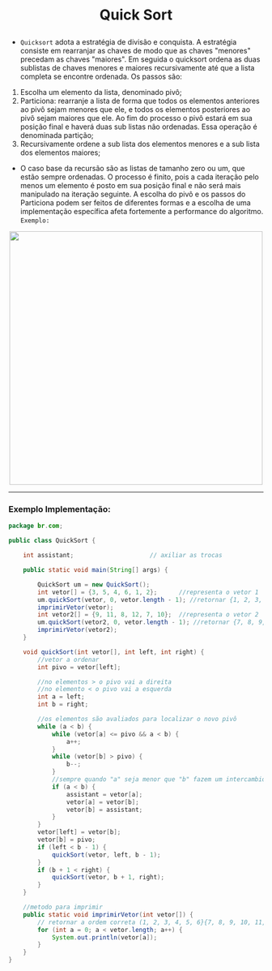 # <p align="center"> Quick Sort </p>

- `Quicksort` adota a estratégia de divisão e conquista. A estratégia consiste em rearranjar as chaves de modo que as chaves "menores" 
precedam as chaves "maiores". Em seguida o quicksort ordena as duas sublistas de chaves menores e maiores recursivamente até que a 
lista completa se encontre ordenada. Os passos são:
1.  Escolha um elemento da lista, denominado pivô;
2. Particiona: rearranje a lista de forma que todos os elementos anteriores ao pivô sejam menores que ele, e todos os elementos posteriores 
ao pivô sejam maiores que ele. Ao fim do processo o pivô estará em sua posição final e haverá duas sub listas não ordenadas. Essa operação 
é denominada partição;
3. Recursivamente ordene a sub lista dos elementos menores e a sub lista dos elementos maiores;
- O caso base da recursão são as listas de tamanho zero ou um, que estão sempre ordenadas. O processo é finito, pois a cada iteração pelo 
menos um elemento é posto em sua posição final e não será mais manipulado na iteração seguinte.
A escolha do pivô e os passos do Particiona podem ser feitos de diferentes formas e a escolha de uma implementação específica afeta fortemente a performance do algoritmo. `Exemplo:`


<p align="center"> 
<img src="https://upload.wikimedia.org/wikipedia/commons/9/9c/Quicksort-example.gif" width="500">
</p>

---

### Exemplo Implementação: 

```Java
package br.com;

public class QuickSort {

    int assistant;                     // axiliar as trocas

    public static void main(String[] args) {

        QuickSort um = new QuickSort();
        int vetor[] = {3, 5, 4, 6, 1, 2};      //representa o vetor 1 
        um.quickSort(vetor, 0, vetor.length - 1); //retornar {1, 2, 3, 4, 5, 6}
        imprimirVetor(vetor);
        int vetor2[] = {9, 11, 8, 12, 7, 10};  //representa o vetor 2
        um.quickSort(vetor2, 0, vetor.length - 1); //retornar {7, 8, 9, 10, 11, 12}
        imprimirVetor(vetor2);
    }

    void quickSort(int vetor[], int left, int right) {
        //vetor a ordenar
        int pivo = vetor[left];

        //no elementos > o pivo vai a direita
        //no elemento < o pivo vai a esquerda
        int a = left;
        int b = right;

        //os elementos são avaliados para localizar o novo pivô
        while (a < b) {
            while (vetor[a] <= pivo && a < b) {
                a++;
            }
            while (vetor[b] > pivo) {
                b--;
            }
            //sempre quando "a" seja menor que "b" fazem um intercambio de elementos
            if (a < b) {
                assistant = vetor[a];
                vetor[a] = vetor[b];
                vetor[b] = assistant;
            }
        }
        vetor[left] = vetor[b];
        vetor[b] = pivo;
        if (left < b - 1) {
            quickSort(vetor, left, b - 1);
        }
        if (b + 1 < right) {
            quickSort(vetor, b + 1, right);
        }
    }

    //metodo para imprimir
    public static void imprimirVetor(int vetor[]) {
        // retornar a ordem correta (1, 2, 3, 4, 5, 6}{7, 8, 9, 10, 11, 12}
        for (int a = 0; a < vetor.length; a++) {
            System.out.println(vetor[a]);
        }
    }
}
```
